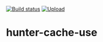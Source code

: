 [![Build status](https://ci.appveyor.com/api/projects/status/9tc0tjtk718maxhc?retina=true)](https://ci.appveyor.com/project/undefinedev/hunter-cache-use)
[![Upload](https://github.com/undefinedev/hunter-cache-use/actions/workflows/upload.yml/badge.svg)](https://github.com/undefinedev/hunter-cache-use/actions/workflows/upload.yml)
# hunter-cache-use
